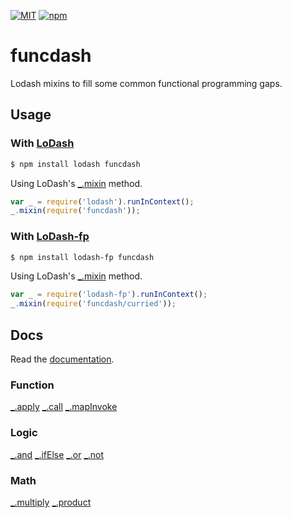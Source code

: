 [![MIT](https://img.shields.io/npm/l/funcdash.svg?style=flat-square)](http://opensource.org/licenses/MIT)
[![npm](https://img.shields.io/npm/v/funcdash.svg?style=flat-square)](https://www.npmjs.com/package/funcdash)

# funcdash


Lodash mixins to fill some common functional programming gaps.

## Usage

### With [LoDash](https://github.com/lodash/lodash)

```bash
$ npm install lodash funcdash
```

Using LoDash's [_.mixin](https://lodash.com/docs#mixin) method.
```js
var _ = require('lodash').runInContext();
_.mixin(require('funcdash'));
```

### With [LoDash-fp](https://github.com/lodash/lodash-fp)

```bash
$ npm install lodash-fp funcdash
```

Using LoDash's [_.mixin](https://lodash.com/docs#mixin) method.
```js
var _ = require('lodash-fp').runInContext();
_.mixin(require('funcdash/curried'));
```

## Docs

Read the [documentation](https://dannyfritz.github.io/funcdash/docs/_.html).

### Function

[\_.apply](https://dannyfritz.github.io/funcdash/docs/_.html#apply)
[\_.call](https://dannyfritz.github.io/funcdash/docs/_.html#call)
[\_.mapInvoke](https://dannyfritz.github.io/funcdash/docs/_.html#mapInvoke)

### Logic

[\_.and](https://dannyfritz.github.io/funcdash/docs/_.html#and)
[\_.ifElse](https://dannyfritz.github.io/funcdash/docs/_.html#ifElse)
[\_.or](https://dannyfritz.github.io/funcdash/docs/_.html#or)
[\_.not](https://dannyfritz.github.io/funcdash/docs/_.html#not)

### Math

[\_.multiply](https://dannyfritz.github.io/funcdash/docs/_.html#multiply)
[\_.product](http://dannyfritz.github.io/funcdash/docs/_.html#product)
